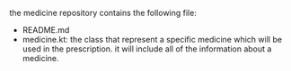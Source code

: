 the medicine repository contains the following file:
- README.md
- medicine.kt: the class that represent a specific medicine which will be 
used in the prescription. it will include all of the information about a medicine.
